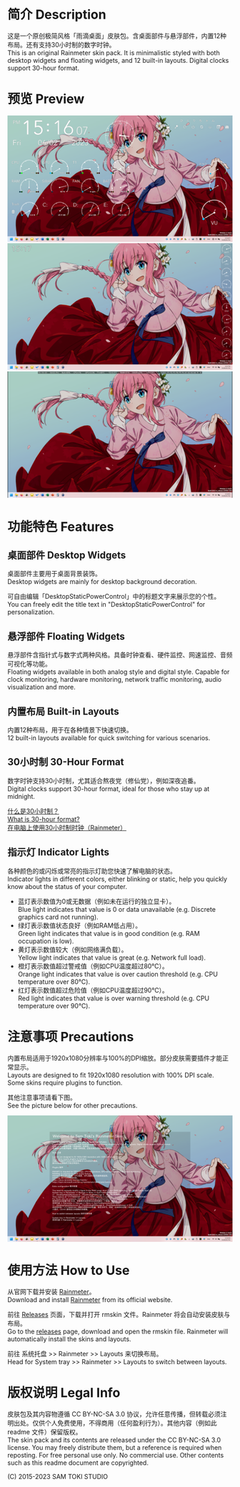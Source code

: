 # 简介 Description

这是一个原创极简风格「雨滴桌面」皮肤包。含桌面部件与悬浮部件，内置12种布局。还有支持30小时制的数字时钟。<br>
This is an original Rainmeter skin pack. It is minimalistic styled with both desktop widgets and floating widgets, and 12 built-in layouts. Digital clocks support 30-hour format.

# 预览 Preview

![Preview 1](/PREVIEW/Desktop%20Layout.png)
![Preview 2](/PREVIEW/Float%20Analog%20Layout.png)
![Preview 3](/PREVIEW/Float%20Digital%20Layout.png)

# 功能特色 Features

## 桌面部件 Desktop Widgets

桌面部件主要用于桌面背景装饰。<br>
Desktop widgets are mainly for desktop background decoration.

可自由编辑「DesktopStaticPowerControl」中的标题文字来展示您的个性。<br>
You can freely edit the title text in "DesktopStaticPowerControl" for personalization.

## 悬浮部件 Floating Widgets

悬浮部件含指针式与数字式两种风格。具备时钟查看、硬件监控、网速监控、音频可视化等功能。<br>
Floating widgets available in both analog style and digital style. Capable for clock monitoring, hardware monitoring, network traffic monitoring, audio visualization and more.

## 内置布局 Built-in Layouts

内置12种布局，用于在各种情景下快速切换。<br>
12 built-in layouts available for quick switching for various scenarios.

## 30小时制 30-Hour Format

数字时钟支持30小时制，尤其适合熬夜党（修仙党），例如深夜追番。<br>
Digital clocks support 30-hour format, ideal for those who stay up at midnight.

[什么是30小时制？](https://zh.moegirl.org.cn/30%E5%B0%8F%E6%97%B6%E5%88%B6)<br>
[What is 30-hour format?](https://en.wikipedia.org/wiki/Date_and_time_notation_in_Japan)<br>
[在电脑上使用30小时制时钟（Rainmeter）](https://zhuanlan.zhihu.com/p/319783535)

## 指示灯 Indicator Lights

各种颜色的或闪烁或常亮的指示灯助您快速了解电脑的状态。<br>
Indicator lights in different colors, either blinking or static, help you quickly know about the status of your computer.

- 蓝灯表示数值为0或无数据（例如未在运行的独立显卡）。<br>Blue light indicates that value is 0 or data unavailable (e.g. Discrete graphics card not running).
- 绿灯表示数值状态良好（例如RAM低占用）。<br>Green light indicates that value is in good condition (e.g. RAM occupation is low).
- 黄灯表示数值较大（例如网络满负载）。<br>Yellow light indicates that value is great (e.g. Network full load).
- 橙灯表示数值超过警戒值（例如CPU温度超过80℃）。<br>Orange light indicates that value is over caution threshold (e.g. CPU temperature over 80℃).
- 红灯表示数值超过危险值（例如CPU温度超过90℃）。<br>Red light indicates that value is over warning threshold (e.g. CPU temperature over 90℃).

# 注意事项 Precautions

内置布局适用于1920x1080分辨率与100%的DPI缩放。部分皮肤需要插件才能正常显示。<br>
Layouts are designed to fit 1920x1080 resolution with 100% DPI scale. Some skins require plugins to function.

其他注意事项请看下图。<br>
See the picture below for other precautions.

![Precautions](/PREVIEW/Welcome%20Layout.png)

# 使用方法 How to Use

从官网下载并安装 [Rainmeter](https://www.rainmeter.net/)。<br>
Download and install [Rainmeter](https://www.rainmeter.net/) from its official website.

前往 [Releases](https://github.com/SamToki/Rainmeter---Sam-Toki-Rainmeter-Skin/releases/latest) 页面，下载并打开 rmskin 文件。Rainmeter 将会自动安装皮肤与布局。<br>
Go to the [releases](https://github.com/SamToki/Rainmeter---Sam-Toki-Rainmeter-Skin/releases/latest) page, download and open the rmskin file. Rainmeter will automatically install the skins and layouts.

前往 系统托盘 >> Rainmeter >> Layouts 来切换布局。<br>
Head for System tray >> Rainmeter >> Layouts to switch between layouts.

# 版权说明 Legal Info

皮肤包及其内容物遵循 CC BY-NC-SA 3.0 协议，允许任意传播，但转载必须注明出处。仅供个人免费使用，不得商用（任何盈利行为）。其他内容（例如此 readme 文件）保留版权。<br>
The skin pack and its contents are released under the CC BY-NC-SA 3.0 license. You may freely distribute them, but a reference is required when reposting. For free personal use only. No commercial use. Other contents such as this readme document are copyrighted.

(C) 2015-2023 SAM TOKI STUDIO
